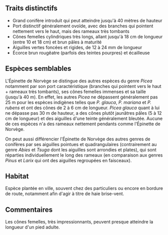 
<!--

1-https://www.inaturalist.org/observations/211762521
1-https://www.inaturalist.org/observations/261886475
1-https://www.inaturalist.org/observations/150111991
1-https://www.inaturalist.org/observations/211842508
4-https://www.inaturalist.org/observations/211842508
3-https://www.inaturalist.org/observations/211843565
1-https://www.inaturalist.org/observations/263689699
1-https://www.inaturalist.org/observations/55818869

-->

## Traits distinctifs

- Grand conifère introduit qui peut atteindre jusqu'à 40 mètres de hauteur
- Port distinctif généralement ovoïde, avec des branches qui pointent nettement vers le haut, mais des rameaux très tombants
- Cônes femelles cylindriques très longs, allant jusqu'à 18 cm de longueur (entre 10 et 18 cm) et brun pâles à maturité
- Aiguilles vertes foncées et rigides, de 12 à 24 mm de longueur
- Écorce brun rougêatre (parfois des teintes pourpres) et écailleuse

## Espèces semblables

L'Épinette de Norvège se distingue des autres espèces du genre _Picea_ notamment par son port caractéristique (branches qui pointent vers le haut + rameaux très tombants), ses cônes femelles immenses et sa taille (jusqu'à 40 m). En effet, les autres _Picea_ ne dépassent généralement pas 25 m pour les espèces indigènes telles que _P. glauca_, _P. mariana_ et _P. rubens_ et ont des cônes de 2 à 6 cm de longueur. _Picea glauca_ quant à lui ne dépasse pas 30 m de hauteur, a des cônes plutôt jaunâtres pâles (5 à 12 cm de longueur) et des aiguilles d'une teinte généralement bleutée. Aucune de ces espèces n'a des rameaux nettement pendants comme l'Épinette de Norvège.

On peut aussi différencier l'Épinette de Norvège des autres genres de conifères par ses aiguilles pointues et quadrangulaires (contrairement au genre _Abies_ et _Tsuga_ dont les aiguilles sont arrondies et plates), qui sont réparties individuellement le long des rameaux (en comparaison aux genres _Pinus_ et _Larix_ qui ont des aiguilles regroupées en faisceaux).

## Habitat

Espèce plantée en ville, souvent chez des particuliers ou encore en bordure de route, notamment afin d'agir à titre de haie brise-vent.

## Commentaires

Les cônes femelles, très impressionnants, peuvent presque atteindre la longueur d'un pied adulte. 



